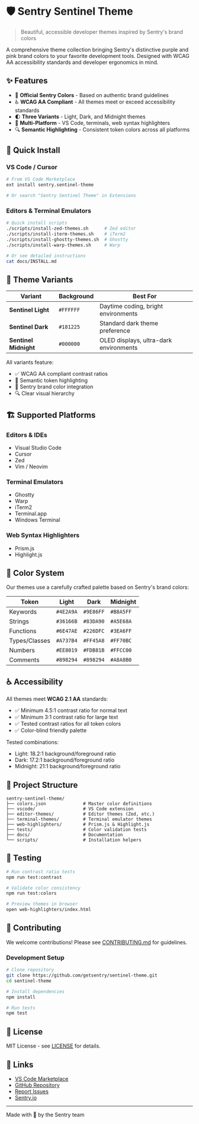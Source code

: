 # 🛡️ Sentry Sentinel Theme

> Beautiful, accessible developer themes inspired by Sentry's brand colors

A comprehensive theme collection bringing Sentry's distinctive purple and pink brand colors to your favorite development tools. Designed with WCAG AA accessibility standards and developer ergonomics in mind.

## ✨ Features

- 🎨 **Official Sentry Colors** - Based on authentic brand guidelines
- ♿ **WCAG AA Compliant** - All themes meet or exceed accessibility standards
- 🌓 **Three Variants** - Light, Dark, and Midnight themes
- 🚀 **Multi-Platform** - VS Code, terminals, web syntax highlighters
- 🔍 **Semantic Highlighting** - Consistent token colors across all platforms

## 🚀 Quick Install

### VS Code / Cursor
```bash
# From VS Code Marketplace
ext install sentry.sentinel-theme

# Or search "Sentry Sentinel Theme" in Extensions
```

### Editors & Terminal Emulators
```bash
# Quick install scripts
./scripts/install-zed-themes.sh      # Zed editor
./scripts/install-iterm-themes.sh    # iTerm2
./scripts/install-ghostty-themes.sh  # Ghostty
./scripts/install-warp-themes.sh     # Warp

# Or see detailed instructions
cat docs/INSTALL.md
```

## 🎨 Theme Variants

| Variant | Background | Best For |
|---------|------------|----------|
| **Sentinel Light** | `#FFFFFF` | Daytime coding, bright environments |
| **Sentinel Dark** | `#181225` | Standard dark theme preference |
| **Sentinel Midnight** | `#000000` | OLED displays, ultra-dark environments |

All variants feature:
- ✅ WCAG AA compliant contrast ratios
- 🎯 Semantic token highlighting
- 💜 Sentry brand color integration
- 🔍 Clear visual hierarchy

## 🏗️ Supported Platforms

### Editors & IDEs
- Visual Studio Code
- Cursor
- Zed
- Vim / Neovim

### Terminal Emulators  
- Ghostty
- Warp
- iTerm2
- Terminal.app
- Windows Terminal

### Web Syntax Highlighters
- Prism.js
- Highlight.js

## 🎯 Color System

Our themes use a carefully crafted palette based on Sentry's brand colors:

| Token | Light | Dark | Midnight |
|-------|-------|------|----------|
| Keywords | `#4E2A9A` | `#9E86FF` | `#B8A5FF` |
| Strings | `#36166B` | `#83DA90` | `#A5E68A` |
| Functions | `#6E47AE` | `#226DFC` | `#3EA6FF` |
| Types/Classes | `#A737B4` | `#FF45A8` | `#FF70BC` |
| Numbers | `#EE8019` | `#FDB81B` | `#FFCC00` |
| Comments | `#898294` | `#898294` | `#A8A8B0` |

## ♿ Accessibility 

All themes meet **WCAG 2.1 AA** standards:
- ✅ Minimum 4.5:1 contrast ratio for normal text
- ✅ Minimum 3:1 contrast ratio for large text  
- ✅ Tested contrast ratios for all token colors
- ✅ Color-blind friendly palette

Tested combinations:
- Light: 18.2:1 background/foreground ratio
- Dark: 17.2:1 background/foreground ratio  
- Midnight: 21:1 background/foreground ratio

## 📁 Project Structure

```
sentry-sentinel-theme/
├── colors.json              # Master color definitions
├── vscode/                  # VS Code extension
├── editor-themes/           # Editor themes (Zed, etc.)
├── terminal-themes/         # Terminal emulator themes
├── web-highlighters/        # Prism.js & Highlight.js
├── tests/                   # Color validation tests
├── docs/                    # Documentation
└── scripts/                 # Installation helpers
```

## 🧪 Testing

```bash
# Run contrast ratio tests
npm run test:contrast

# Validate color consistency
npm run test:colors

# Preview themes in browser
open web-highlighters/index.html
```

## 🤝 Contributing

We welcome contributions! Please see [CONTRIBUTING.md](docs/CONTRIBUTING.md) for guidelines.

### Development Setup

```bash
# Clone repository
git clone https://github.com/getsentry/sentinel-theme.git
cd sentinel-theme

# Install dependencies
npm install

# Run tests
npm test
```

## 📄 License

MIT License - see [LICENSE](LICENSE) for details.

## 🔗 Links

- [VS Code Marketplace](https://marketplace.visualstudio.com/items?itemName=sentry.sentinel-theme)
- [GitHub Repository](https://github.com/getsentry/sentinel-theme)
- [Report Issues](https://github.com/getsentry/sentinel-theme/issues)
- [Sentry.io](https://sentry.io)

---

Made with 💜 by the Sentry team
